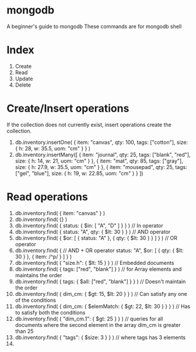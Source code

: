 # mongodb
A beginner's guide to mongodb
These commands are for mongodb shell

# Index
1. Create
2. Read
3. Update
4. Delete

# Create/Insert operations
If the collection does not currently exist, insert operations create the collection.
1. db.inventory.insertOne(
   { item: "canvas", qty: 100, tags: ["cotton"], size: { h: 28, w: 35.5, uom: "cm" } }
   )
2. db.inventory.insertMany([
   { item: "journal", qty: 25, tags: ["blank", "red"], size: { h: 14, w: 21, uom: "cm" } },
   { item: "mat", qty: 85, tags: ["gray"], size: { h: 27.9, w: 35.5, uom: "cm" } },
   { item: "mousepad", qty: 25, tags: ["gel", "blue"], size: { h: 19, w: 22.85, uom: "cm" } }
   ])

# Read operations
1. db.inventory.find( { item: "canvas" } )
2. db.inventory.find( {} )
3. db.inventory.find( { status: { $in: [ "A", "D" ] } } ) // In operator
4. db.inventory.find( { status: "A", qty: { $lt: 30 } } ) // AND operator
5. db.inventory.find( { $or: [ { status: "A" }, { qty: { $lt: 30 } } ] } ) // OR operator
6. db.inventory.find( { // AND + OR operator
     status: "A",
     $or: [ { qty: { $lt: 30 } }, { item: /^p/ } ]
   } )
7. db.inventory.find( { "size.h": { $lt: 15 } } ) // Embedded documents
8. db.inventory.find( { tags: ["red", "blank"] } ) // for Array elements and maintains the order
9. db.inventory.find( { tags: { $all: ["red", "blank"] } } ) // Doesn't maintain the order
10. db.inventory.find( { dim_cm: { $gt: 15, $lt: 20 } } ) // Can satisfy any one of the conditions
11. db.inventory.find( { dim_cm: { $elemMatch: { $gt: 22, $lt: 30 } } } ) // Has to satisfy both the conditions
12. db.inventory.find( { "dim_cm.1": { $gt: 25 } } ) // queries for all documents where the second element in the array dim_cm is greater than 25
13. db.inventory.find( { "tags": { $size: 3 } } ) // where tags has 3 elements
14. 

